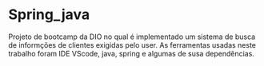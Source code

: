 # Spring_java

Projeto de bootcamp da DIO no qual é implementado um sistema de busca de informções de clientes exigidas pelo user.
As ferramentas usadas neste trabalho foram IDE VScode, java, spring e algumas de susa dependências.
